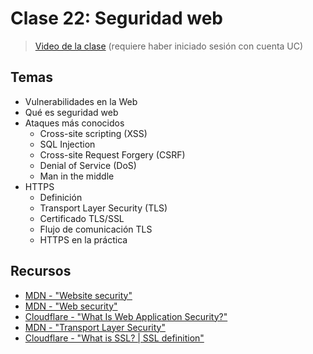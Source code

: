 # Clase 22: Seguridad web

> [Video de la clase](https://drive.google.com/file/d/1SjG1wwhgg8ZiZo6zTOG7YkyeGJICB1Qc/view?usp=sharing) (requiere haber iniciado sesión con cuenta UC)

## Temas
- Vulnerabilidades en la Web
- Qué es seguridad web
- Ataques más conocidos
  - Cross-site scripting (XSS)
  - SQL Injection
  - Cross-site Request Forgery (CSRF)
  - Denial of Service (DoS)
  - Man in the middle
- HTTPS
  - Definición
  - Transport Layer Security (TLS)
  - Certificado TLS/SSL
  - Flujo de comunicación TLS
  - HTTPS en la práctica

## Recursos

- [MDN - "Website security"](https://developer.mozilla.org/en-US/docs/Learn/Server-side/First_steps/Website_security)
- [MDN - "Web security"](https://developer.mozilla.org/en-US/docs/Web/Security)
- [Cloudflare - "What Is Web Application Security?"](https://www.cloudflare.com/learning/security/what-is-web-application-security/)
- [MDN - "Transport Layer Security"](https://developer.mozilla.org/en-US/docs/Web/Security/Transport_Layer_Security)
- [Cloudflare - "What is SSL? | SSL definition"](https://www.cloudflare.com/learning/ssl/what-is-ssl/)
